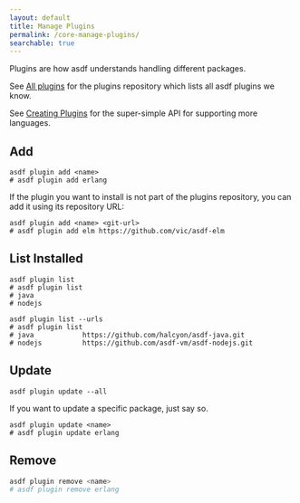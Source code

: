 ```yaml
---
layout: default
title: Manage Plugins
permalink: /core-manage-plugins/
searchable: true
---
```

Plugins are how asdf understands handling different packages.

See [All plugins](/plugins-all/) for the plugins repository which lists all asdf plugins we know.

See [Creating Plugins](/plugins-create/) for the super-simple API for supporting more languages.

## Add

```shell
asdf plugin add <name>
# asdf plugin add erlang
```

If the plugin you want to install is not part of the plugins repository, you
can add it using its repository URL:

```shell
asdf plugin add <name> <git-url>
# asdf plugin add elm https://github.com/vic/asdf-elm
```

## List Installed

```shell
asdf plugin list
# asdf plugin list
# java
# nodejs
```

```shell
asdf plugin list --urls
# asdf plugin list
# java            https://github.com/halcyon/asdf-java.git
# nodejs          https://github.com/asdf-vm/asdf-nodejs.git
```

## Update

```shell
asdf plugin update --all
```

If you want to update a specific package, just say so.

```shell
asdf plugin update <name>
# asdf plugin update erlang
```

## Remove

```bash
asdf plugin remove <name>
# asdf plugin remove erlang
```
